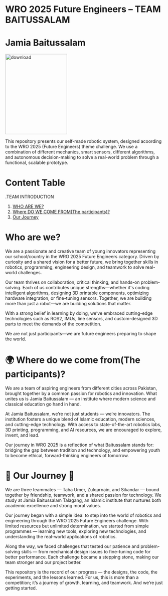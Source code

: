 
# WRO 2025 Future Engineers – TEAM BAITUSSALAM
# Jamia Baitussalam

<img width="197" height="256" alt="download" src="https://github.com/user-attachments/assets/0e03e373-d699-4b1d-b68f-fd0811d3ac7c" />

This repository presents our self-made robotic system, designed acoording to the WRO 2025 (Future Engineers) theme challenge. We use a combination of different mechanics, smart sensors, different algorithms, and autonomous decision-making to solve a real-world problem through a functional, scalable prototype.

# Content Table
.TEAM INTRODUCTION
1. [WHO ARE WE?](https://github.com/Sikandar-005/WRO-2025-Future-Engineers---TEAM-BAITUSSALAM?tab=readme-ov-file#who-are-we)
2. [Where DO WE COME FROM(The participants)?](https://github.com/Sikandar-005/WRO-2025-Future-Engineers---TEAM-BAITUSSALAM/blob/main/README.md#-where-do-we-come-fromthe-participants)
3. [Our Journey](https://github.com/Sikandar-005/WRO-2025-Future-Engineers---TEAM-BAITUSSALAM?tab=readme-ov-file#-our-journey-)

# Who are we?

We are a passionate and creative team of young innovators representing our school/country in the WRO 2025 Future Engineers category. Driven by curiosity and a shared vision for a better future, we bring together skills in robotics, programming, engineering design, and teamwork to solve real-world challenges.

Our team thrives on collaboration, critical thinking, and hands-on problem-solving. Each of us contributes unique strengths—whether it's coding intelligent algorithms, designing 3D printable components, optimizing hardware integration, or fine-tuning sensors. Together, we are building more than just a robot—we are building solutions that matter.

With a strong belief in learning by doing, we’ve embraced cutting-edge technologies such as ROS2, IMUs, line sensors, and custom-designed 3D parts to meet the demands of the competition.

We are not just participants—we are future engineers preparing to shape the world.
# 🌍 Where do we come from(The participants)?

We are a team of aspiring engineers from different cities across Pakistan, brought together by a common passion for robotics and innovation. What unites us is Jamia Baitussalam — an institute where modern science and classical education go hand in hand.

At Jamia Baitussalam, we’re not just students — we’re innovators. The institution fosters a unique blend of Islamic education, modern sciences, and cutting-edge technology. With access to state-of-the-art robotics labs, 3D printing, programming, and AI resources, we are encouraged to explore, invent, and lead.

Our journey in WRO 2025 is a reflection of what Baitussalam stands for: bridging the gap between tradition and technology, and empowering youth to become ethical, forward-thinking engineers of tomorrow.

# 🚀 Our Journey 🌟

We are three teammates — Taha Umer, Zulqarnain, and Sikandar — bound together by friendship, teamwork, and a shared passion for technology. We study at Jamia Baitussalam Talagang, an Islamic institute that nurtures both academic excellence and strong moral values.

Our journey began with a simple idea: to step into the world of robotics and engineering through the WRO 2025 Future Engineers challenge. With limited resources but unlimited determination, we started from simple programmes — learning new tools, exploring new technologies, and understanding the real-world applications of robotics.

Along the way, we faced challenges that tested our patience and problem-solving skills — from mechanical design issues to fine-tuning code for better performance. Each challenge became a stepping stone, making our team stronger and our project better.

This repository is the record of our progress — the designs, the code, the experiments, and the lessons learned. For us, this is more than a competition; it’s a journey of growth, learning, and teamwork. And we’re just getting started.


